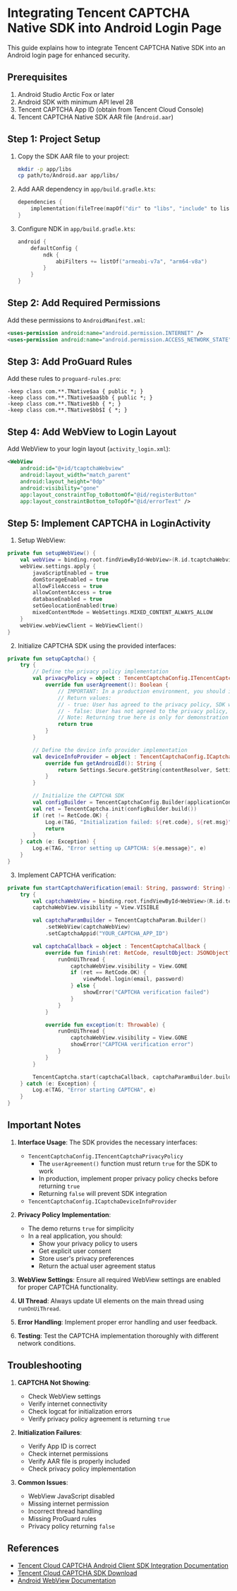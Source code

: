 # Integrating Tencent CAPTCHA Native SDK into Android Login Page

This guide explains how to integrate Tencent CAPTCHA Native SDK into an Android login page for enhanced security.

## Prerequisites

1. Android Studio Arctic Fox or later
2. Android SDK with minimum API level 28
3. Tencent CAPTCHA App ID (obtain from Tencent Cloud Console)
4. Tencent CAPTCHA Native SDK AAR file (`Android.aar`)

## Step 1: Project Setup

1. Copy the SDK AAR file to your project:
   ```bash
   mkdir -p app/libs
   cp path/to/Android.aar app/libs/
   ```

2. Add AAR dependency in `app/build.gradle.kts`:
   ```kotlin
   dependencies {
       implementation(fileTree(mapOf("dir" to "libs", "include" to listOf("*.aar"))))
   }
   ```

3. Configure NDK in `app/build.gradle.kts`:
   ```kotlin
   android {
       defaultConfig {
           ndk {
               abiFilters += listOf("armeabi-v7a", "arm64-v8a")
           }
       }
   }
   ```

## Step 2: Add Required Permissions

Add these permissions to `AndroidManifest.xml`:
```xml
<uses-permission android:name="android.permission.INTERNET" />
<uses-permission android:name="android.permission.ACCESS_NETWORK_STATE" />
```

## Step 3: Add ProGuard Rules

Add these rules to `proguard-rules.pro`:
```proguard
-keep class com.**.TNative$aa { public *; }
-keep class com.**.TNative$aa$bb { public *; }
-keep class com.**.TNative$bb { *; }
-keep class com.**.TNative$bb$I { *; }
```

## Step 4: Add WebView to Login Layout

Add WebView to your login layout (`activity_login.xml`):
```xml
<WebView
    android:id="@+id/tcaptchaWebview"
    android:layout_width="match_parent"
    android:layout_height="0dp"
    android:visibility="gone"
    app:layout_constraintTop_toBottomOf="@id/registerButton"
    app:layout_constraintBottom_toTopOf="@id/errorText" />
```

## Step 5: Implement CAPTCHA in LoginActivity

1. Setup WebView:
```kotlin
private fun setupWebView() {
    val webView = binding.root.findViewById<WebView>(R.id.tcaptchaWebview)
    webView.settings.apply {
        javaScriptEnabled = true
        domStorageEnabled = true
        allowFileAccess = true
        allowContentAccess = true
        databaseEnabled = true
        setGeolocationEnabled(true)
        mixedContentMode = WebSettings.MIXED_CONTENT_ALWAYS_ALLOW
    }
    webView.webViewClient = WebViewClient()
}
```

2. Initialize CAPTCHA SDK using the provided interfaces:
```kotlin
private fun setupCaptcha() {
    try {
        // Define the privacy policy implementation
        val privacyPolicy = object : TencentCaptchaConfig.ITencentCaptchaPrivacyPolicy {
            override fun userAgreement(): Boolean {
                // IMPORTANT: In a production environment, you should implement proper privacy policy checks
                // Return values:
                // - true: User has agreed to the privacy policy, SDK will work normally
                // - false: User has not agreed to the privacy policy, SDK integration will be blocked
                // Note: Returning true here is only for demonstration purposes
                return true
            }
        }

        // Define the device info provider implementation
        val deviceInfoProvider = object : TencentCaptchaConfig.ICaptchaDeviceInfoProvider {
            override fun getAndroidId(): String {
                return Settings.Secure.getString(contentResolver, Settings.Secure.ANDROID_ID)
            }
        }

        // Initialize the CAPTCHA SDK
        val configBuilder = TencentCaptchaConfig.Builder(applicationContext, privacyPolicy, deviceInfoProvider)
        val ret = TencentCaptcha.init(configBuilder.build())
        if (ret != RetCode.OK) {
            Log.e(TAG, "Initialization failed: ${ret.code}, ${ret.msg}")
            return
        }
    } catch (e: Exception) {
        Log.e(TAG, "Error setting up CAPTCHA: ${e.message}", e)
    }
}
```

3. Implement CAPTCHA verification:
```kotlin
private fun startCaptchaVerification(email: String, password: String) {
    try {
        val captchaWebView = binding.root.findViewById<WebView>(R.id.tcaptchaWebview)
        captchaWebView.visibility = View.VISIBLE

        val captchaParamBuilder = TencentCaptchaParam.Builder()
            .setWebView(captchaWebView)
            .setCaptchaAppid("YOUR_CAPTCHA_APP_ID")

        val captchaCallback = object : TencentCaptchaCallback {
            override fun finish(ret: RetCode, resultObject: JSONObject?) {
                runOnUiThread {
                    captchaWebView.visibility = View.GONE
                    if (ret == RetCode.OK) {
                        viewModel.login(email, password)
                    } else {
                        showError("CAPTCHA verification failed")
                    }
                }
            }

            override fun exception(t: Throwable) {
                runOnUiThread {
                    captchaWebView.visibility = View.GONE
                    showError("CAPTCHA verification error")
                }
            }
        }

        TencentCaptcha.start(captchaCallback, captchaParamBuilder.build())
    } catch (e: Exception) {
        Log.e(TAG, "Error starting CAPTCHA", e)
    }
}
```

## Important Notes

1. **Interface Usage**: The SDK provides the necessary interfaces:
   - `TencentCaptchaConfig.ITencentCaptchaPrivacyPolicy`
     - The `userAgreement()` function must return `true` for the SDK to work
     - In production, implement proper privacy policy checks before returning `true`
     - Returning `false` will prevent SDK integration
   - `TencentCaptchaConfig.ICaptchaDeviceInfoProvider`

2. **Privacy Policy Implementation**:
   - The demo returns `true` for simplicity
   - In a real application, you should:
     - Show your privacy policy to users
     - Get explicit user consent
     - Store user's privacy preferences
     - Return the actual user agreement status

3. **WebView Settings**: Ensure all required WebView settings are enabled for proper CAPTCHA functionality.

4. **UI Thread**: Always update UI elements on the main thread using `runOnUiThread`.

5. **Error Handling**: Implement proper error handling and user feedback.

6. **Testing**: Test the CAPTCHA implementation thoroughly with different network conditions.

## Troubleshooting

1. **CAPTCHA Not Showing**:
   - Check WebView settings
   - Verify internet connectivity
   - Check logcat for initialization errors
   - Verify privacy policy agreement is returning `true`

2. **Initialization Failures**:
   - Verify App ID is correct
   - Check internet permissions
   - Verify AAR file is properly included
   - Check privacy policy implementation

3. **Common Issues**:
   - WebView JavaScript disabled
   - Missing internet permission
   - Incorrect thread handling
   - Missing ProGuard rules
   - Privacy policy returning `false`

## References

- [Tencent Cloud CAPTCHA Android Client SDK Integration Documentation](https://www.tencentcloud.com/document/product/1159/67265)
- [Tencent Cloud CAPTCHA SDK Download](https://www.tencentcloud.com/document/product/1159/67267)
- [Android WebView Documentation](https://developer.android.com/reference/android/webkit/WebView) 